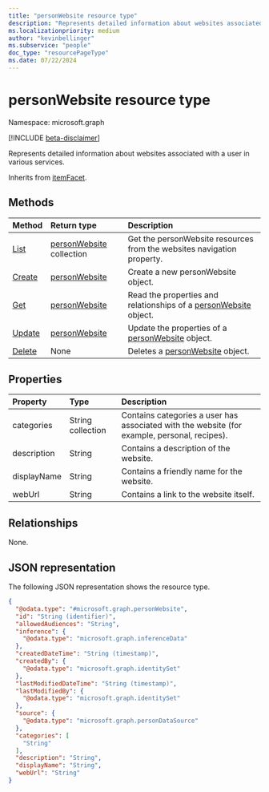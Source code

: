 ```yaml
---
title: "personWebsite resource type"
description: "Represents detailed information about websites associated with a user in various services."
ms.localizationpriority: medium
author: "kevinbellinger"
ms.subservice: "people"
doc_type: "resourcePageType"
ms.date: 07/22/2024
---
```


# personWebsite resource type

Namespace: microsoft.graph

[!INCLUDE [beta-disclaimer](../../includes/beta-disclaimer.md)]

Represents detailed information about websites associated with a user in various services.

Inherits from [itemFacet](itemfacet.md).

## Methods
|Method|Return type|Description|
|:---|:---|:---|
|[List](../api/profile-list-websites.md)|[personWebsite](../resources/personwebsite.md) collection|Get the personWebsite resources from the websites navigation property.|
|[Create](../api/profile-post-websites.md)|[personWebsite](../resources/personwebsite.md)|Create a new personWebsite object.|
|[Get](../api/personwebsite-get.md)|[personWebsite](../resources/personwebsite.md)|Read the properties and relationships of a [personWebsite](../resources/personwebsite.md) object.|
|[Update](../api/personwebsite-update.md)|[personWebsite](../resources/personwebsite.md)|Update the properties of a [personWebsite](../resources/personwebsite.md) object.|
|[Delete](../api/personwebsite-delete.md)|None|Deletes a [personWebsite](../resources/personwebsite.md) object.|

## Properties

| Property     | Type              | Description                                                                                   |
|:-------------|:------------------|:----------------------------------------------------------------------------------------------|
|categories    |String collection  | Contains categories a user has associated with the website (for example, personal, recipes).  |
|description   |String             | Contains a description of the website.                                                        |
|displayName   |String             | Contains a friendly name for the website.                                                     |
|webUrl        |String             | Contains a link to the website itself.                                                        |

## Relationships
None.

## JSON representation
The following JSON representation shows the resource type.
<!-- {
  "blockType": "resource",
  "keyProperty": "id",
  "@odata.type": "microsoft.graph.personWebsite",
  "baseType": "microsoft.graph.itemFacet",
  "openType": false
}
-->
``` json
{
  "@odata.type": "#microsoft.graph.personWebsite",
  "id": "String (identifier)",
  "allowedAudiences": "String",
  "inference": {
    "@odata.type": "microsoft.graph.inferenceData"
  },
  "createdDateTime": "String (timestamp)",
  "createdBy": {
    "@odata.type": "microsoft.graph.identitySet"
  },
  "lastModifiedDateTime": "String (timestamp)",
  "lastModifiedBy": {
    "@odata.type": "microsoft.graph.identitySet"
  },
  "source": {
    "@odata.type": "microsoft.graph.personDataSource"
  },
  "categories": [
    "String"
  ],
  "description": "String",
  "displayName": "String",
  "webUrl": "String"
}
```


